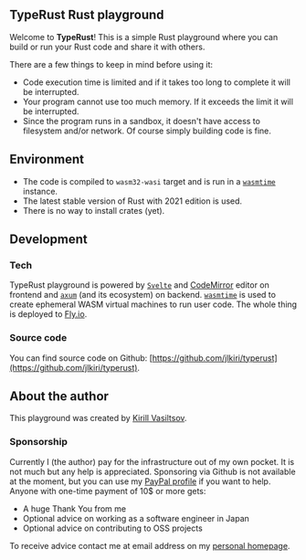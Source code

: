 ## TypeRust Rust playground
Welcome to **TypeRust**! This is a simple Rust playground where you can build or run your Rust code and share it with others.

There are a few things to keep in mind before using it:
* Code execution time is limited and if it takes too long to complete it will be interrupted.
* Your program cannot use too much memory. If it exceeds the limit it will be interrupted.
* Since the program runs in a sandbox, it doesn't have access to filesystem and/or network. Of course simply building code is fine.

## Environment

* The code is compiled to `wasm32-wasi` target and is run in a [`wasmtime`](https://github.com/bytecodealliance/wasmtime) instance.
* The latest stable version of Rust with 2021 edition is used.
* There is no way to install crates (yet).

## Development

### Tech
TypeRust playground is powered by [`Svelte`](https://svelte.dev/) and [CodeMirror](https://codemirror.net/6/) editor on frontend and [`axum`](https://github.com/tokio-rs/axum) (and its ecosystem) on backend. [`wasmtime`](https://github.com/bytecodealliance/wasmtime) is used to create ephemeral WASM virtual machines to run user code. The whole thing is deployed to [Fly.io](https://fly.io/).

### Source code
You can find source code on Github: [https://github.com/jlkiri/typerust](https://github.com/jlkiri/typerust).

## About the author
This playground was created by [Kirill Vasiltsov](https://www.kirillvasiltsov.com/).

### Sponsorship
Currently I (the author) pay for the infrastructure out of my own pocket. It is not much but any help is appreciated. Sponsoring via Github is not available at the moment, but you can use my [PayPal profile](https://paypal.me/jlkiri) if you want to help. Anyone with one-time payment of 10$ or more gets:

* A huge Thank You from me
* Optional advice on working as a software engineer in Japan
* Optional advice on contributing to OSS projects

To receive advice contact me at email address on my [personal homepage](https://www.kirillvasiltsov.com/).
